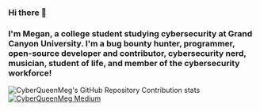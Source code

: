 ### Hi there 👋

### I'm Megan, a college student studying cybersecurity at Grand Canyon University. I'm a bug bounty hunter, programmer, open-source developer and contributor, cybersecurity nerd, musician, student of life, and member of the cybersecurity workforce!

![CyberQueenMeg's GitHub Repository Contribution stats](https://github-contributor-stats.vercel.app/api?username=cyberqueenmeg&combine_all_yearly_contributions=true)
[![CyberQueenMeg Medium](https://github-readme-medium.vercel.app/?username=cyberqueenmeg)](https://medium.com/@cyberqueenmeg)


